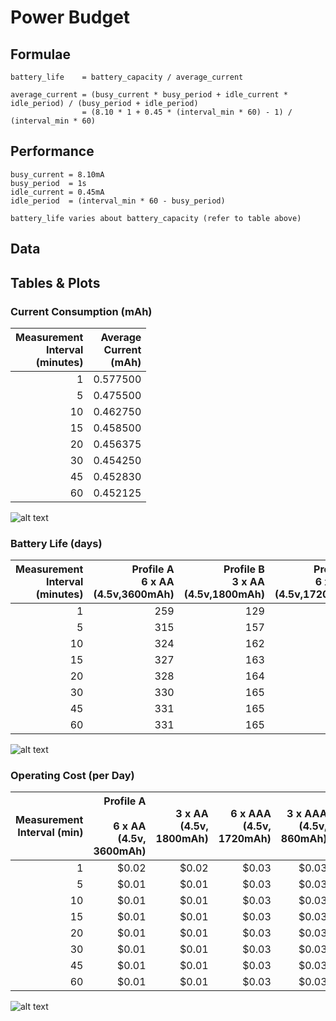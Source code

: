 # Power Budget

## Formulae
```
battery_life    = battery_capacity / average_current

average_current = (busy_current * busy_period + idle_current * idle_period) / (busy_period + idle_period)
                = (8.10 * 1 + 0.45 * (interval_min * 60) - 1) / (interval_min * 60)
```

## Performance
```
busy_current = 8.10mA
busy_period  = 1s
idle_current = 0.45mA
idle_period  = (interval_min * 60 - busy_period)

battery_life varies about battery_capacity (refer to table above)
```

## Data




## Tables & Plots

### Current Consumption (mAh)

Measurement<br>Interval<br>(minutes)|Average<br>Current<br>(mAh)
--:|--:
1|0.577500
5|0.475500
10|0.462750
15|0.458500
20|0.456375
30|0.454250
45|0.452830
60|0.452125

![alt text](http://i.imgur.com/oXNU2Rt.png "Current Consumption")

### Battery Life (days)

Measurement<br>Interval<br>(minutes)|Profile A<br>6 x AA<br>(4.5v,3600mAh)|Profile B<br>3 x AA<br>(4.5v,1800mAh)|Profile C<br>6 x AAA<br>(4.5v,1720mAh)|Profile D<br>3 x AAA<br>(4.5v,860mAh)|Profile E<br>1 x 9V<br>(9v,565mAh)
--:|--:|--:|--:|--:|--:
1|259|129|124|62|40
5|315|157|150|75|49
10|324|162|154|77|50
15|327|163|156|78|51
20|328|164|157|78|51
30|330|165|157|78|51
45|331|165|158|79|51
60|331|165|158|79|52

![alt text](http://i.imgur.com/v7cFTNq.png "Battery Life")

### Operating Cost (per Day)

Measurement Interval (min)|Profile A<br><br>6 x AA (4.5v, 3600mAh)|3 x AA (4.5v, 1800mAh)|6 x AAA (4.5v, 1720mAh)|3 x AAA (4.5v, 860mAh)|1 x 9V (9v, 565mAh)
--:|--:|--:|--:|--:|--:
1|$0.02 |$0.02 |$0.03 |$0.03 |$0.07 
5|$0.01 |$0.01 |$0.03 |$0.03 |$0.05 
10|$0.01 |$0.01 |$0.03 |$0.03 |$0.05 
15|$0.01 |$0.01 |$0.03 |$0.03 |$0.05 
20|$0.01 |$0.01 |$0.03 |$0.03 |$0.05 
30|$0.01 |$0.01 |$0.03 |$0.03 |$0.05 
45|$0.01 |$0.01 |$0.03 |$0.03 |$0.05 
60|$0.01 |$0.01 |$0.03 |$0.03 |$0.05 

![alt text](http://i.imgur.com/qOn5xVz.png "Operating Cost")

